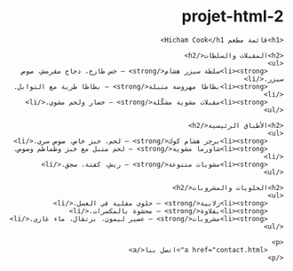 # projet-html-2
<!DOCTYPE html>
<html lang="ar" dir="rtl">
<head>
    <meta charset="UTF-8">
    <title>قائمة مطعم Hicham Cook</title>
</head>
<body>

    <h1>قائمة مطعم Hicham Cook</h1>

    <h2>المقبلات والسلطات</h2>
    <ul>
        <li><strong>سلطة سيزر هشام</strong> – خس طازج، دجاج مقرمش، صوص سيزر.</li>
        <li><strong>بطاطا مهروسة متبلة</strong> – بطاطا طرية مع التوابل.</li>
        <li><strong>مقبلات مشوية مشكّلة</strong> – خضار ولحم مشوي.</li>
    </ul>

    <h2>الأطباق الرئيسية</h2>
    <ul>
        <li><strong>برجر هشام كوك</strong> – لحم، خبز خاص، صوص سري.</li>
        <li><strong>شاورما مشوية</strong> – لحم متبل مع خبز وطماطم وصوص.</li>
        <li><strong>مشويات متنوعة</strong> – ريش، كفتة، سجق.</li>
    </ul>

    <h2>الحلويات والمشروبات</h2>
    <ul>
        <li><strong>زلابية</strong> – حلوى مقلية في العسل.</li>
        <li><strong>بقلاوة</strong> – محشوة بالمكسرات.</li>
        <li><strong>مشروبات</strong> – عصير ليمون، برتقال، ماء غازي.</li>
    </ul>

    <p>
        <a href="contact.html">اتصل بنا</a>
    </p>

</body>
</html>



